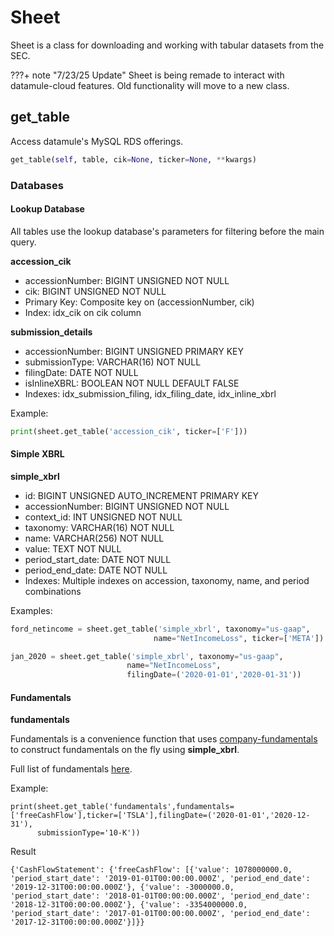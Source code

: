 # Sheet

Sheet is a class for downloading and working with tabular datasets from the SEC.

???+ note "7/23/25 Update"
    Sheet is being remade to interact with datamule-cloud features. Old functionality will move to a new class.

## get_table

Access datamule's MySQL RDS offerings.

```python
get_table(self, table, cik=None, ticker=None, **kwargs)
```

### Databases

#### Lookup Database
All tables use the lookup database's parameters for filtering before the main query.

**accession_cik**

- accessionNumber: BIGINT UNSIGNED NOT NULL
- cik: BIGINT UNSIGNED NOT NULL
- Primary Key: Composite key on (accessionNumber, cik)
- Index: idx_cik on cik column

**submission_details**

- accessionNumber: BIGINT UNSIGNED PRIMARY KEY
- submissionType: VARCHAR(16) NOT NULL
- filingDate: DATE NOT NULL
- isInlineXBRL: BOOLEAN NOT NULL DEFAULT FALSE
- Indexes: idx_submission_filing, idx_filing_date, idx_inline_xbrl

Example:
```python
print(sheet.get_table('accession_cik', ticker=['F']))
```

#### Simple XBRL

**simple_xbrl**

- id: BIGINT UNSIGNED AUTO_INCREMENT PRIMARY KEY
- accessionNumber: BIGINT UNSIGNED NOT NULL
- context_id: INT UNSIGNED NOT NULL
- taxonomy: VARCHAR(16) NOT NULL
- name: VARCHAR(256) NOT NULL
- value: TEXT NOT NULL
- period_start_date: DATE NOT NULL
- period_end_date: DATE NOT NULL
- Indexes: Multiple indexes on accession, taxonomy, name, and period combinations

Examples:
```python
ford_netincome = sheet.get_table('simple_xbrl', taxonomy="us-gaap", 
                                name="NetIncomeLoss", ticker=['META'])

jan_2020 = sheet.get_table('simple_xbrl', taxonomy="us-gaap", 
                          name="NetIncomeLoss", 
                          filingDate=('2020-01-01','2020-01-31'))
```

#### Fundamentals

**fundamentals**

Fundamentals is a convenience function that uses [company-fundamentals](https://github.com/john-friedman/company-fundamentals) to construct fundamentals on the fly using **simple_xbrl**.

Full list of fundamentals [here](https://github.com/john-friedman/company-fundamentals/blob/master/company_fundamentals/calculations/calculations.py).

Example:
```
print(sheet.get_table('fundamentals',fundamentals=['freeCashFlow'],ticker=['TSLA'],filingDate=('2020-01-01','2020-12-31'),
      submissionType='10-K'))
```
Result
```
{'CashFlowStatement': {'freeCashFlow': [{'value': 1078000000.0, 'period_start_date': '2019-01-01T00:00:00.000Z', 'period_end_date': '2019-12-31T00:00:00.000Z'}, {'value': -3000000.0, 'period_start_date': '2018-01-01T00:00:00.000Z', 'period_end_date': '2018-12-31T00:00:00.000Z'}, {'value': -3354000000.0, 'period_start_date': '2017-01-01T00:00:00.000Z', 'period_end_date': '2017-12-31T00:00:00.000Z'}]}}
```